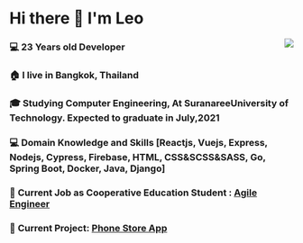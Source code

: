 # Hi there 👋 I'm Leo

<img align="right" src="https://github-readme-stats.vercel.app/api?username=pongsakorn-maker&hide_border=true&hide_rank=true&show_icons=true&title_color=606060&text_color=606060&bg_color=00000000">

### 💻 23 Years old Developer 

### 🏠 I live in Bangkok, Thailand

### 🎓 Studying Computer Engineering, At SuranareeUniversity of Technology. Expected to graduate in July,2021

### 💻 Domain Knowledge and Skills [Reactjs, Vuejs, Express, Nodejs, Cypress, Firebase, HTML, CSS&SCSS&SASS, Go, Spring Boot, Docker, Java, Django]

### 💼 **Current Job as Cooperative Education Student :** [Agile Engineer](https://www.odd-e.com/th/services/)  

### 🚧 **Current Project:** [Phone Store App](https://github.com/pongsakorn-maker/phone-store)  
